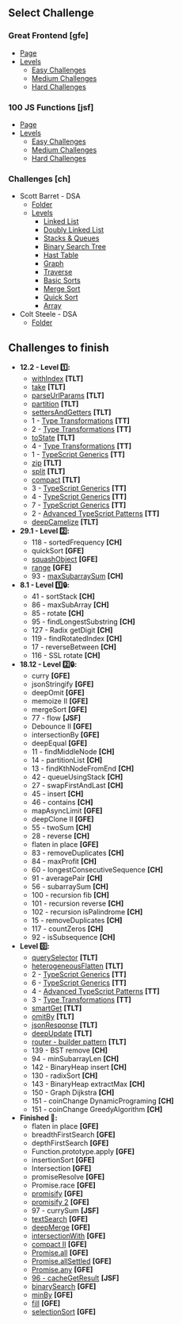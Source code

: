 ## Select Challenge

### Great Frontend [gfe]

-   [Page](https://www.greatfrontend.com/prepare)
-   [Levels](https://wheelofnames.com/j6k-rbs)
    -   [Easy Challenges](https://wheelofnames.com/5vr-crv)
    -   [Medium Challenges](https://wheelofnames.com/nwh-f7a)
    -   [Hard Challenges](https://wheelofnames.com/gfw-3jv)

### 100 JS Functions [jsf]

-   [Page](https://www.100jsfunctions.com/exercises)
-   [Levels](https://wheelofnames.com/j6k-rbs)
    -   [Easy Challenges](https://wheelofnames.com/3ba-d6s)
    -   [Medium Challenges](https://wheelofnames.com/38u-urz)
    -   [Hard Challenges](https://wheelofnames.com/wpm-kk7)

### Challenges [ch]

-   Scott Barret - DSA
    -   [Folder](/challenges//Scott%20Barrett%20-%20DSA/)
    -   [Levels](https://wheelofnames.com/gqm-58f)
        -   [Linked List](https://wheelofnames.com/awm-3up)
        -   [Doubly Linked List](https://wheelofnames.com/bak-68v)
        -   [Stacks & Queues](https://wheelofnames.com/nrf-xwc)
        -   [Binary Search Tree](https://wheelofnames.com/ytv-t46)
        -   [Hast Table](https://wheelofnames.com/9mx-adf)
        -   [Graph](https://wheelofnames.com/zvn-cqe)
        -   [Traverse](https://wheelofnames.com/q5v-emv)
        -   [Basic Sorts](https://wheelofnames.com/njs-g29)
        -   [Merge Sort](https://wheelofnames.com/bty-cdz)
        -   [Quick Sort](https://wheelofnames.com/aa6-ffe)
        -   [Array](https://wheelofnames.com/efx-kn2)
-   Colt Steele - DSA
    -   [Folder](/challenges/Colt%20Steele%20-%20DSA/)

## Challenges to finish

-   **12.2 - Level 1️⃣:**
    -   [withIndex](https://type-level-typescript.com/members/recursive-types) **[TLT]**
    -   [take](https://type-level-typescript.com/members/recursive-types) **[TLT]**
    -   [parseUrlParams](https://type-level-typescript.com/members/template-literal-types) **[TLT]**
    -   [partition](https://type-level-typescript.com/members/the-union-type-multiverse) **[TLT]**
    -   [settersAndGetters](https://type-level-typescript.com/members/mapped-types) **[TLT]**
    -   1 - [Type Transformations](https://www.totaltypescript.com/workshops/type-transformations/challenges/transform-path-parameters-from-strings-to-objects) **[TT]**
    -   2 - [Type Transformations](https://www.totaltypescript.com/workshops/type-transformations/challenges/transform-an-object-into-a-discriminated-union) **[TT]**
    -   [toState](https://type-level-typescript.com/members/the-union-type-multiverse) **[TLT]**
    -   4 - [Type Transformations](https://www.totaltypescript.com/workshops/type-transformations/challenges/construct-a-deep-partial-of-an-object) **[TT]**
    -   1 - [TypeScript Generics](https://www.totaltypescript.com/workshops/typescript-generics/generics-challenges/make-an-infinite-scroll-function-generic-with-correct-type-inference) **[TT]**
    -   [zip](https://type-level-typescript.com/members/recursive-types) **[TLT]**
    -   [split](https://type-level-typescript.com/members/template-literal-types) **[TLT]**
    -   [compact](https://type-level-typescript.com/members/the-union-type-multiverse) **[TLT]**
    -   3 - [TypeScript Generics](https://www.totaltypescript.com/workshops/typescript-generics/generics-challenges/create-a-pick-function) **[TT]**
    -   4 - [TypeScript Generics](https://www.totaltypescript.com/workshops/typescript-generics/generics-challenges/create-a-form-validation-library) **[TT]**
    -   7 - [TypeScript Generics](https://www.totaltypescript.com/workshops/typescript-generics/generics-challenges/dynamically-typing-arguments) **[TT]**
    -   2 - [Advanced TypeScript Patterns](https://www.totaltypescript.com/workshops/advanced-typescript-patterns/advanced-challenges/narrowing-with-an-array) **[TT]**
    -   [deepCamelize](https://type-level-typescript.com/members/mapped-types) **[TLT]**
-   **29.1 - Level 2️⃣:**
    -   118 - sortedFrequency **[CH]**
    -   quickSort **[GFE]**
    -   [squashObject](https://www.greatfrontend.com/questions/javascript/squash-object) **[GFE]**
    -   [range](https://www.greatfrontend.com/questions/javascript/range) **[GFE]**
    -   93 - [maxSubarraySum](./challenges/Colt%20Steele%20-%20DSA/93_SlidingWindow_maxSubarraySum/start.js) **[CH]**
-   **8.1 - Level 1️⃣🔒:**
    -   41 - sortStack **[CH]**
    -   86 - maxSubArray **[CH]**
    -   85 - rotate **[CH]**
    -   95 - findLongestSubstring **[CH]**
    -   127 - Radix getDigit **[CH]**
    -   119 - findRotatedIndex **[CH]**
    -   17 - reverseBetween **[CH]**
    -   116 - SSL rotate **[CH]**
-   **18.12 - Level 2️⃣🔒:**
    -   curry **[GFE]**
    -   jsonStringify **[GFE]**
    -   deepOmit **[GFE]**
    -   memoize II **[GFE]**
    -   mergeSort **[GFE]**
    -   77 - flow **[JSF]**
    -   Debounce II **[GFE]**
    -   intersectionBy **[GFE]**
    -   deepEqual **[GFE]**
    -   11 - findMiddleNode **[CH]**
    -   14 - partitionList **[CH]**
    -   13 - findKthNodeFromEnd **[CH]**
    -   42 - queueUsingStack **[CH]**
    -   27 - swapFirstAndLast **[CH]**
    -   45 - insert **[CH]**
    -   46 - contains **[CH]**
    -   mapAsyncLimit **[GFE]**
    -   deepClone II **[GFE]**
    -   55 - twoSum **[CH]**
    -   28 - reverse **[CH]**
    -   flaten in place **[GFE]**
    -   83 - removeDuplicates **[CH]**
    -   84 - maxProfit **[CH]**
    -   60 - longestConsecutiveSequence **[CH]**
    -   91 - averagePair **[CH]**
    -   56 - subarraySum **[CH]**
    -   100 - recursion fib **[CH]**
    -   101 - recursion reverse **[CH]**
    -   102 - recursion isPalindrome **[CH]**
    -   15 - removeDuplicates **[CH]**
    -   117 - countZeros **[CH]**
    -   92 - isSubsequence **[CH]**
-   **Level 0️⃣:**
    -   [querySelector](https://type-level-typescript.com/members/template-literal-types) **[TLT]**
    -   [heterogeneousFlatten](https://type-level-typescript.com/members/the-union-type-multiverse) **[TLT]**
    -   2 - [TypeScript Generics](https://www.totaltypescript.com/workshops/typescript-generics/generics-challenges/create-a-function-with-a-dynamic-number-of-arguments) **[TT]**
    -   6 - [TypeScript Generics](https://www.totaltypescript.com/workshops/typescript-generics/generics-challenges/typing-a-function-composition-with-overloads-and-generics) **[TT]**
    -   4 - [Advanced TypeScript Patterns](https://www.totaltypescript.com/workshops/advanced-typescript-patterns/advanced-challenges/building-a-dynamic-reducer) **[TT]**
    -   3 - [Type Transformations](https://www.totaltypescript.com/workshops/type-transformations/challenges/transform-a-discriminated-union-with-unique-values-to-an-object) **[TT]**
    -   [smartGet](https://type-level-typescript.com/members/template-literal-types) **[TLT]**
    -   [omitBy](https://type-level-typescript.com/members/mapped-types) **[TLT]**
    -   [jsonResponse](https://type-level-typescript.com/members/mapped-types) **[TLT]**
    -   [deepUpdate](https://type-level-typescript.com/members/mapped-types) **[TLT]**
    -   [router - builder pattern](https://type-level-typescript.com/members/designing-types) **[TLT]**
    -   139 - BST remove **[CH]**
    -   94 - minSubarrayLen **[CH]**
    -   142 - BinaryHeap insert **[CH]**
    -   130 - radixSort **[CH]**
    -   143 - BinaryHeap extractMax **[CH]**
    -   150 - Graph Dijkstra **[CH]**
    -   151 - coinChange DynamicPrograming **[CH]**
    -   151 - coinChange GreedyAlgorithm **[CH]**
-   **Finished 💯:**
    -   flaten in place **[GFE]**
    -   breadthFirstSearch **[GFE]**
    -   depthFirstSearch **[GFE]**
    -   Function.prototype.apply **[GFE]**
    -   insertionSort **[GFE]**
    -   Intersection **[GFE]**
    -   promiseResolve **[GFE]**
    -   Promise.race **[GFE]**
    -   [promisify](https://www.greatfrontend.com/questions/javascript/promisify) **[GFE]**
    -   [promisify 2](https://www.greatfrontend.com/questions/javascript/promisify-ii) **[GFE]**
    -   97 - currySum **[JSF]**
    -   [textSearch](https://www.greatfrontend.com/questions/javascript/text-search) **[GFE]**
    -   [deepMerge](https://www.greatfrontend.com/questions/javascript/deep-merge) **[GFE]**
    -   [intersectionWith](https://www.greatfrontend.com/questions/javascript/intersection-with) **[GFE]**
    -   [compact II](https://www.greatfrontend.com/questions/javascript/compact-ii) **[GFE]**
    -   [Promise.all](https://www.greatfrontend.com/questions/javascript/promise-all) **[GFE]**
    -   [Promise.allSettled](https://www.greatfrontend.com/questions/javascript/promise-all-settled) **[GFE]**
    -   [Promise.any](https://www.greatfrontend.com/questions/javascript/promise-any) **[GFE]**
    -   [96 - cacheGetResult](https://www.100jsfunctions.com/exercises/cacheGetResult) **[JSF]**
    -   [binarySearch](https://www.greatfrontend.com/questions/algo/binary-search) **[GFE]**
    -   [minBy](https://www.greatfrontend.com/questions/javascript/min-by) **[GFE]**
    -   [fill](https://www.greatfrontend.com/questions/javascript/fill) **[GFE]**
    -   [selectionSort](https://www.greatfrontend.com/questions/algo/selection-sort) **[GFE]**
